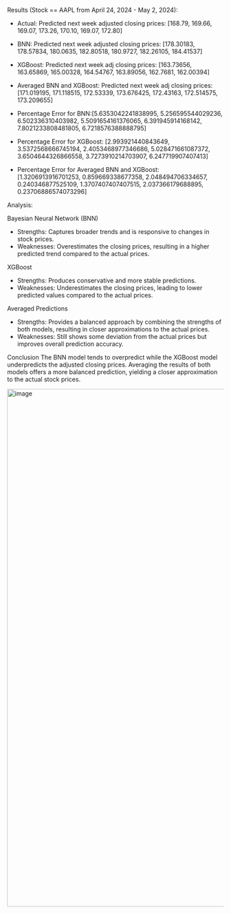 Results (Stock == AAPL from April 24, 2024 - May 2, 2024):

* Actual: Predicted next week adjusted closing prices: [168.79, 169.66, 169.07, 173.26, 170.10, 169.07, 172.80]
* BNN: Predicted next week adjusted closing prices: [178.30183, 178.57834, 180.0635, 182.80518, 180.9727, 182.26105, 184.41537]
* XGBoost: Predicted next week adj closing prices: [163.73656, 163.65869, 165.00328, 164.54767, 163.89056, 162.7681, 162.00394]
* Averaged BNN and XGBoost: Predicted next week adj closing prices: [171.019195, 171.118515, 172.53339, 173.676425, 172.43163, 172.514575, 173.209655]

* Percentage Error for BNN:[5.6353042241838995, 5.256595544029236, 6.502336310403982, 5.5091654161376065, 6.391945914168142, 7.8021233808481805, 6.7218576388888795]
* Percentage Error for XGBoost: [2.993921440843649, 3.5372568666745194, 2.4053468977346686, 5.028471661087372, 3.6504644326866558, 3.7273910214703907, 6.247719907407413]
* Percentage Error for Averaged BNN and XGBoost: [1.3206913916701253, 0.859669338677358, 2.048494706334657, 0.240346877525109, 1.3707407407407515, 2.037366179688895, 0.23706886574073296]

Analysis:

Bayesian Neural Network (BNN)
* Strengths: Captures broader trends and is responsive to changes in stock prices.
* Weaknesses: Overestimates the closing prices, resulting in a higher predicted trend compared to the actual prices.

XGBoost
* Strengths: Produces conservative and more stable predictions.
* Weaknesses: Underestimates the closing prices, leading to lower predicted values compared to the actual prices.

Averaged Predictions
* Strengths: Provides a balanced approach by combining the strengths of both models, resulting in closer approximations to the actual prices.
* Weaknesses: Still shows some deviation from the actual prices but improves overall prediction accuracy.

Conclusion
The BNN model tends to overpredict while the XGBoost model underpredicts the adjusted closing prices. Averaging the results of both models offers a more balanced prediction, yielding a closer approximation to the actual stock prices.

<img width="1200" alt="image" src="https://github.com/iratansh/Python/assets/151393106/e9f26f3f-9a8f-4786-970f-d197d2cc4711">

